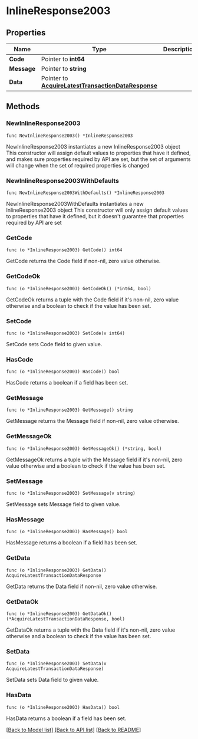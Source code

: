 # InlineResponse2003

## Properties

Name | Type | Description | Notes
------------ | ------------- | ------------- | -------------
**Code** | Pointer to **int64** |  | [optional] 
**Message** | Pointer to **string** |  | [optional] 
**Data** | Pointer to [**AcquireLatestTransactionDataResponse**](AcquireLatestTransactionDataResponse.md) |  | [optional] 

## Methods

### NewInlineResponse2003

`func NewInlineResponse2003() *InlineResponse2003`

NewInlineResponse2003 instantiates a new InlineResponse2003 object
This constructor will assign default values to properties that have it defined,
and makes sure properties required by API are set, but the set of arguments
will change when the set of required properties is changed

### NewInlineResponse2003WithDefaults

`func NewInlineResponse2003WithDefaults() *InlineResponse2003`

NewInlineResponse2003WithDefaults instantiates a new InlineResponse2003 object
This constructor will only assign default values to properties that have it defined,
but it doesn't guarantee that properties required by API are set

### GetCode

`func (o *InlineResponse2003) GetCode() int64`

GetCode returns the Code field if non-nil, zero value otherwise.

### GetCodeOk

`func (o *InlineResponse2003) GetCodeOk() (*int64, bool)`

GetCodeOk returns a tuple with the Code field if it's non-nil, zero value otherwise
and a boolean to check if the value has been set.

### SetCode

`func (o *InlineResponse2003) SetCode(v int64)`

SetCode sets Code field to given value.

### HasCode

`func (o *InlineResponse2003) HasCode() bool`

HasCode returns a boolean if a field has been set.

### GetMessage

`func (o *InlineResponse2003) GetMessage() string`

GetMessage returns the Message field if non-nil, zero value otherwise.

### GetMessageOk

`func (o *InlineResponse2003) GetMessageOk() (*string, bool)`

GetMessageOk returns a tuple with the Message field if it's non-nil, zero value otherwise
and a boolean to check if the value has been set.

### SetMessage

`func (o *InlineResponse2003) SetMessage(v string)`

SetMessage sets Message field to given value.

### HasMessage

`func (o *InlineResponse2003) HasMessage() bool`

HasMessage returns a boolean if a field has been set.

### GetData

`func (o *InlineResponse2003) GetData() AcquireLatestTransactionDataResponse`

GetData returns the Data field if non-nil, zero value otherwise.

### GetDataOk

`func (o *InlineResponse2003) GetDataOk() (*AcquireLatestTransactionDataResponse, bool)`

GetDataOk returns a tuple with the Data field if it's non-nil, zero value otherwise
and a boolean to check if the value has been set.

### SetData

`func (o *InlineResponse2003) SetData(v AcquireLatestTransactionDataResponse)`

SetData sets Data field to given value.

### HasData

`func (o *InlineResponse2003) HasData() bool`

HasData returns a boolean if a field has been set.


[[Back to Model list]](../README.md#documentation-for-models) [[Back to API list]](../README.md#documentation-for-api-endpoints) [[Back to README]](../README.md)


